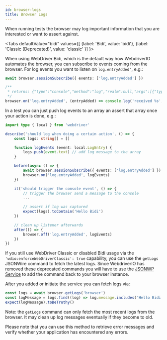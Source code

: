 ```yaml
---
id: browser-logs
title: Browser Logs
---
```


When running tests the browser may log important information that you are interested or want to assert against.

<Tabs
defaultValue="bidi"
values={[
{label: 'Bidi', value: 'bidi'},
{label: 'Classic (Deprecated)', value: 'classic'
}]
}>

<TabItem value='bidi'>

When using WebDriver Bidi, which is the default way how WebdriverIO automates the browser, you can subscribe to events coming from the browser. For log events you want to listen on `log.entryAdded'`, e.g.:

```ts
await browser.sessionSubscribe({ events: ['log.entryAdded'] })

/**
 * returns: {"type":"console","method":"log","realm":null,"args":[{"type":"string","value":"Hello Bidi"}],"level":"info","text":"Hello Bidi","timestamp":1657282076037}
 */
browser.on('log.entryAdded', (entryAdded) => console.log('received %s', entryAdded))
```

In a test you can just push log events to an array an assert that array once your action is done, e.g.:

```ts
import type { local } from 'webdriver'

describe('should log when doing a certain action', () => {
    const logs: string[] = []

    function logEvents (event: local.LogEntry) {
        logs.push(event.text) // add log message to the array
    }

    before(async () => {
        await browser.sessionSubscribe({ events: ['log.entryAdded'] })
        browser.on('log.entryAdded', logEvents)
    })

    it('should trigger the console event', () => {
        // trigger the browser send a message to the console
        ...

        // assert if log was captured
        expect(logs).toContain('Hello Bidi')
    })

    // clean up listener afterwards
    after(() => {
        browser.off('log.entryAdded', logEvents)
    })
})
```

</TabItem>

<TabItem value='classic'>

If you still use WebDriver Classic or disabled Bidi usage via the `'wdio:enforceWebDriverClassic': true` capability, you can use the `getLogs` JSONWire command to fetch the latest logs. Since WebdriverIO has removed these deprecated commands you will have to use the [JSONWP Service](https://github.com/webdriverio-community/wdio-jsonwp-service) to add the command back to your browser instance.

After you added or initiate the service you can fetch logs via:

```ts
const logs = await browser.getLogs('browser')
const logMessage = logs.find((log) => log.message.includes('Hello Bidi'))
expect(logMessage).toBeTruthy()
```

Note: the `getLogs` command can only fetch the most recent logs from the browser. It may clean up log messages eventually if they become to old.
</TabItem>

</Tabs>

Please note that you can use this method to retrieve error messages and verify whether your application has encountered any errors.
